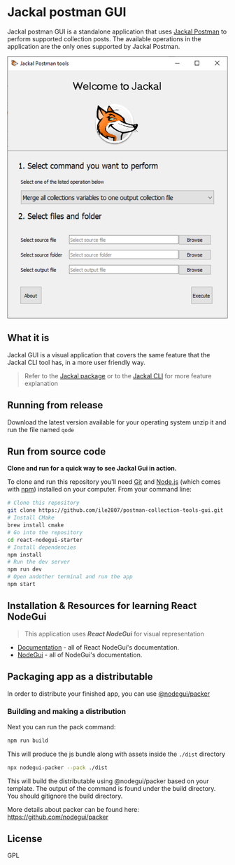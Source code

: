 # Jackal postman GUI

Jackal postman GUI is a standalone application that uses [Jackal Postman](https://www.npmjs.com/package/jackal-postman) to perform supported collection posts. The available operations in the application are the only ones supported by Jackal Postman. 

<img alt="logo" src="https://github.com/ile2807/postman-collection-tools-gui/raw/main/assets/demo.PNG" height="600" />

## What it is

Jackal GUI is a visual application that covers the same feature that the Jackal CLI tool has, in a more user friendly way.
> Refer to the [Jackal package](https://github.com/ile2807/postman-collection-tools) or to the [Jackal CLI](https://github.com/ile2807/postman-collection-tools-cli) for more feature explanation

## Running from release
Download the latest version available for your operating system unzip it and run the file named `qode`

## Run from source code
**Clone and run for a quick way to see Jackal Gui in action.**

To clone and run this repository you'll need [Git](https://git-scm.com) and [Node.js](https://nodejs.org/en/download/) (which comes with [npm](http://npmjs.com)) installed on your computer. From your command line:

```bash
# Clone this repository
git clone https://github.com/ile2807/postman-collection-tools-gui.git
# Install CMake
brew install cmake
# Go into the repository
cd react-nodegui-starter
# Install dependencies
npm install
# Run the dev server
npm run dev
# Open andother terminal and run the app
npm start
```

## Installation & Resources for learning React NodeGui

>This application uses ***React NodeGui*** for visual representation

- [Documentation](https://react.nodegui.org) - all of React NodeGui's documentation.
- [NodeGui](https://nodegui.org) - all of NodeGui's documentation.

## Packaging app as a distributable

In order to distribute your finished app, you can use [@nodegui/packer](https://github.com/nodegui/packer)

### Building and making a distribution

Next you can run the pack command:

```sh
npm run build
```

This will produce the js bundle along with assets inside the `./dist` directory

```sh
npx nodegui-packer --pack ./dist
```

This will build the distributable using @nodegui/packer based on your template. The output of the command is found under the build directory. You should gitignore the build directory.

More details about packer can be found here: https://github.com/nodegui/packer

## License

GPL
